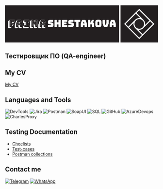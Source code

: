 ![Header](https://github.com/faika99/faika99/blob/main/assets/Faina%20Shestakova%20logo.png)

## Тестировщик ПО (QA-engineer)

## My CV
[My CV]()

## Languages and Tools
![DevTools](https://img.shields.io/badge/-DevTools-1c1f21?style=flat-square&logo=googlechrome)
![Jira](https://img.shields.io/badge/-Jira-1c1f21?style=flat-square&logo=Jira)
![Postman](https://img.shields.io/badge/-Postman-1c1f21?style=flat-square&logo=Postman)
![SoapUI](https://img.shields.io/badge/-SoapUI-1c1f21?style=flat-square)
![SQL](https://img.shields.io/badge/-SQL-1c1f21?style=flat-square&logo=mySQL)
![GitHub](https://img.shields.io/badge/-GitHub-1c1f21?style=flat-square&logo=github)
![AzureDevops](https://img.shields.io/badge/-AzureDevops-1c1f21?style=flat-square&logo=azuredevops)
![CharlesProxy](https://img.shields.io/badge/-CharlesProxy-1c1f21?style=flat-square&logo=CharlesProxy)

## Testing Documentation
- [Checlists](https://github.com/faika99/Checlists)
- [Test-cases](https://github.com/faika99/Test-cases)
- [Postman collections](https://github.com/faika99/Postman-collections)

## Contact me
[![Telegram](https://img.shields.io/badge/-Telegram-1c1f21?style=flat-square&logo=telegram)](https://t.me/faika99)
[![WhatsApp](https://img.shields.io/badge/-WhatsApp-1c1f21?style=flat-square&logo=whatsapp)](https://wa.me/79652997660)